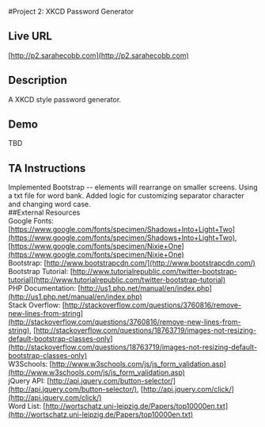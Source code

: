 #Project 2: XKCD Password Generator  
## Live URL  
[http://p2.sarahecobb.com](http://p2.sarahecobb.com)  
## Description  
A XKCD style password generator.  
## Demo  
TBD  
## TA Instructions  
Implemented Bootstrap -- elements will rearrange on smaller screens. Using a txt file for word bank. Added logic for customizing separator character and changing word case.  
##External Resources  
Google Fonts: [https://www.google.com/fonts/specimen/Shadows+Into+Light+Two](https://www.google.com/fonts/specimen/Shadows+Into+Light+Two), [https://www.google.com/fonts/specimen/Nixie+One](https://www.google.com/fonts/specimen/Nixie+One)  
Bootstrap: [http://www.bootstrapcdn.com/](http://www.bootstrapcdn.com/)  
Bootstrap Tutorial: [http://www.tutorialrepublic.com/twitter-bootstrap-tutorial](http://www.tutorialrepublic.com/twitter-bootstrap-tutorial)  
PHP Documentation: [http://us1.php.net/manual/en/index.php](http://us1.php.net/manual/en/index.php)  
Stack Overflow: [http://stackoverflow.com/questions/3760816/remove-new-lines-from-string](http://stackoverflow.com/questions/3760816/remove-new-lines-from-string), [http://stackoverflow.com/questions/18763719/images-not-resizing-default-bootstrap-classes-only](http://stackoverflow.com/questions/18763719/images-not-resizing-default-bootstrap-classes-only)  
W3Schools: [http://www.w3schools.com/js/js_form_validation.asp](http://www.w3schools.com/js/js_form_validation.asp)  
jQuery API: [http://api.jquery.com/button-selector/](http://api.jquery.com/button-selector/), [http://api.jquery.com/click/](http://api.jquery.com/click/)  
Word List: [http://wortschatz.uni-leipzig.de/Papers/top10000en.txt](http://wortschatz.uni-leipzig.de/Papers/top10000en.txt)  